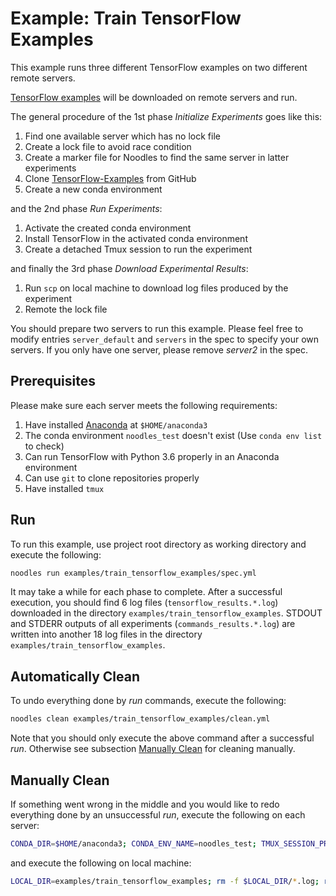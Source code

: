 # Example: Train TensorFlow Examples

This example runs three different TensorFlow examples on two different remote servers.

[TensorFlow examples](https://github.com/aymericdamien/TensorFlow-Examples) will be downloaded on remote servers and run.

The general procedure of the 1st phase *Initialize Experiments* goes like this:

1. Find one available server which has no lock file
2. Create a lock file to avoid race condition
3. Create a marker file for Noodles to find the same server in latter experiments
4. Clone [TensorFlow-Examples](https://github.com/aymericdamien/TensorFlow-Examples) from GitHub
5. Create a new conda environment

and the 2nd phase *Run Experiments*:

1. Activate the created conda environment
2. Install TensorFlow in the activated conda environment
3. Create a detached Tmux session to run the experiment

and finally the 3rd phase *Download Experimental Results*:

1. Run `scp` on local machine to download log files produced by the experiment
2. Remote the lock file

You should prepare two servers to run this example. Please feel free to modify entries `server_default` and `servers` in the spec to specify your own servers. If you only have one server, please remove *server2* in the spec.

## Prerequisites

Please make sure each server meets the following requirements:

1. Have installed [Anaconda](https://www.anaconda.com/distribution/) at `$HOME/anaconda3`
2. The conda environment `noodles_test` doesn't exist (Use `conda env list` to check)
3. Can run TensorFlow with Python 3.6 properly in an Anaconda environment
4. Can use `git` to clone repositories properly
5. Have installed `tmux`

## Run

To run this example, use project root directory as working directory and execute the following:

```bash
noodles run examples/train_tensorflow_examples/spec.yml
```

It may take a while for each phase to complete. After a successful execution, you should find 6 log files (`tensorflow_results.*.log`) downloaded in the directory `examples/train_tensorflow_examples`. STDOUT and STDERR outputs of all experiments (`commands_results.*.log`) are written into another 18 log files in the directory `examples/train_tensorflow_examples`.

## Automatically Clean

To undo everything done by *run* commands, execute the following:

```bash
noodles clean examples/train_tensorflow_examples/clean.yml
```

Note that you should only execute the above command after a successful *run*. Otherwise see subsection [Manually Clean](#manually-clean) for cleaning manually.

## Manually Clean

If something went wrong in the middle and you would like to redo everything done by an unsuccessful *run*, execute the following on each server:

```bash
CONDA_DIR=$HOME/anaconda3; CONDA_ENV_NAME=noodles_test; TMUX_SESSION_PREFIX=test; tmux kill-ses -t $TMUX_SESSION_PREFIX/exp1; tmux kill-ses -t $TMUX_SESSION_PREFIX/exp2; tmux kill-ses -t $TMUX_SESSION_PREFIX/exp3; $CONDA_DIR/bin/conda remove -y -n $CONDA_ENV_NAME --all; rm -rf ~/TensorFlow-Examples; rm -f ~/tensorflow_results.*.log; rm -f ~/marker_exp*.txt; rm -f ~/noodles.lock; rm -f ~/error.log
```

and execute the following on local machine:

```bash
LOCAL_DIR=examples/train_tensorflow_examples; rm -f $LOCAL_DIR/*.log; rm -f $LOCAL_DIR/noodles_status.yml; rm -f $LOCAL_DIR/error.log
```
